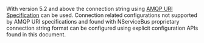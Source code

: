 
With version 5.2 and above the connection string using [AMQP URI Specification](https://www.rabbitmq.com/uri-spec.html) can be used. Connection related configurations not supported by AMQP URI specifications and found with NServiceBus proprietary connection string format can be configured using explicit configuration APIs found in this document.